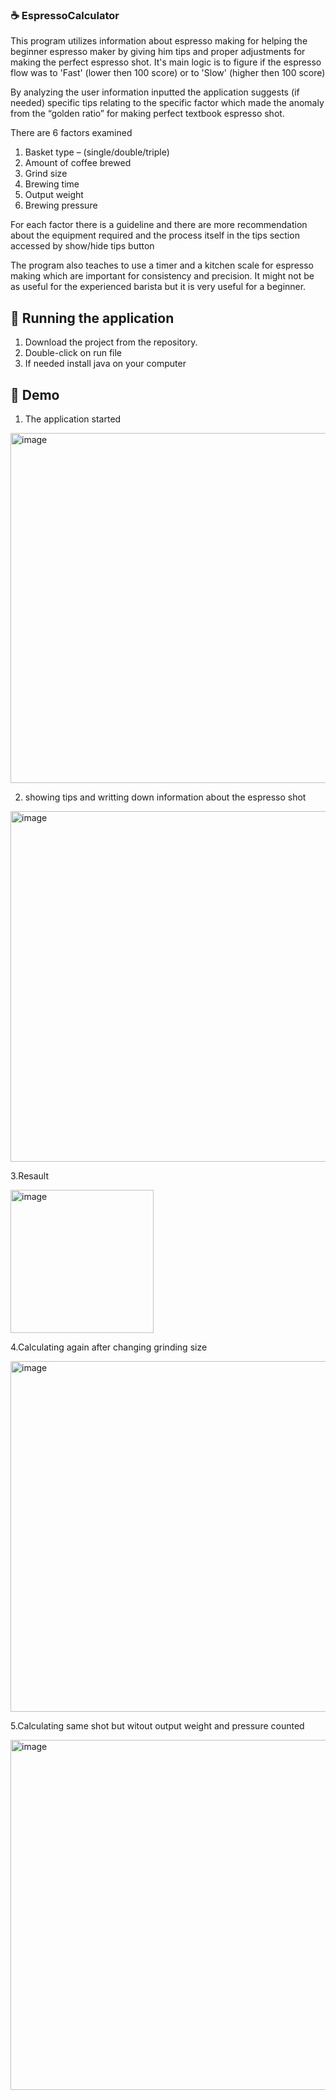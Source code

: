 ### :coffee: EspressoCalculator

This program utilizes information about espresso making for helping the beginner espresso maker by giving him tips and proper adjustments for making the perfect espresso shot. It's main logic is to figure if the espresso flow was to 'Fast' (lower then 100 score) or to 'Slow' (higher then 100 score) 

By analyzing the user information inputted the application suggests (if needed) specific tips relating to the specific factor which made the anomaly from the “golden ratio” for making perfect textbook espresso shot.

There are 6 factors examined 
1. Basket type – (single/double/triple)
2. Amount of coffee brewed
3. Grind size
4. Brewing time
5. Output weight
6. Brewing pressure

For each factor there is a guideline and there are more recommendation about the equipment required and the process itself in the tips section accessed by show/hide tips button

The program also teaches to use a timer and a kitchen scale for espresso making which are important for consistency and precision. It might not be as useful for the experienced barista but it is very useful for a beginner.

## 🔧 Running the application
1. Download the project from the repository.
2. Double-click on run file
3. If needed install java on your computer

## 🎥 Demo

1. The application started

<img width="560" alt="image" src="https://user-images.githubusercontent.com/87472603/206173106-aff0fcb4-f987-48a6-875d-26d4bfc68441.png">

2. showing tips and writting down information about the espresso shot

<img width="561" alt="image" src="https://user-images.githubusercontent.com/87472603/206173887-253d1648-e561-4684-9af3-6e6246f38a54.png">

3.Resault

<img width="229" alt="image" src="https://user-images.githubusercontent.com/87472603/206173960-60841289-ff3f-46fe-90da-fbbd0c17746d.png">

4.Calculating again after changing grinding size 

<img width="561" alt="image" src="https://user-images.githubusercontent.com/87472603/206174477-6b65f1e4-f48c-4822-910d-2393174e5253.png">

5.Calculating same shot but witout output weight and pressure counted

<img width="560" alt="image" src="https://user-images.githubusercontent.com/87472603/206183224-c37a8c99-624e-4b74-b6ca-ed983e9920a9.png">
